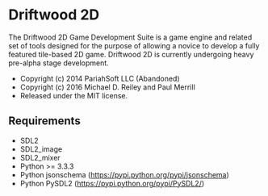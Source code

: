 # Driftwood 2D

The Driftwood 2D Game Development Suite is a game engine and related set of tools designed for the purpose of allowing a novice to develop a fully featured tile-based 2D game. Driftwood 2D is currently undergoing heavy pre-alpha stage development.

* Copyright (c) 2014 PariahSoft LLC (Abandoned)
* Copyright (c) 2016 Michael D. Reiley and Paul Merrill
* Released under the MIT license.

## Requirements

* SDL2
* SDL2_image
* SDL2_mixer
* Python >= 3.3.3
* Python jsonschema (https://pypi.python.org/pypi/jsonschema)
* Python PySDL2 (https://pypi.python.org/pypi/PySDL2/)
